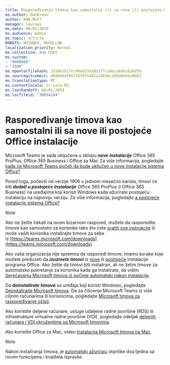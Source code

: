 ```yaml
---
title: Raspoređivanje timova kao samostalni ili sa nove ili postojeće Office instalacije
ms.author: danbrown
author: DHB-MSFT
manager: laurawi
ms.date: 08/01/2019
ms.audience: Admin
ms.topic: article
ROBOTS: NOINDEX, NOFOLLOW
localization_priority: Normal
ms.collection: Adm_O365
ms.custom:
- "9000660"
- "2509"
ms.openlocfilehash: 3318e1b17cc99e927e1011f7ca9eca8dec616d59
ms.sourcegitcommit: 4600dd4fb577bf5f5482a24616c2d9a6b81e8052
ms.translationtype: MT
ms.contentlocale: sr-Latn-RS
ms.lasthandoff: 08/01/2019
ms.locfileid: "36054244"
---
```

# <a name="deploying-teams-as-standalone-or-with-new-or-existing-office-installations"></a>Raspoređivanje timova kao samostalni ili sa nove ili postojeće Office instalacije

Microsoft Teams je sada uključena u sklopu ***nove instalacije*** Office 365 ProPlus, Office 365 Business i Office za Mac Za više informacija, pogledajte [kada će Microsoft Teams početi da bude uključen u nove instalacije sistema Office?](https://docs.microsoft.com/deployoffice/teams-install#when-will-microsoft-teams-start-being-included-with-new-installations-of-office-365-proplus)

Pored toga, počevši od verzije 1906 u jednom mesečno kanala, timovi će biti ***dodati u postojeće instalacije*** Office 365 ProPlus (i Office 365 Business) na uređajima koji koristi Windows kada ažurirate postojeću instalaciju na najnoviju verziju. Za više informacija, pogledajte [a postojeće instalacije sistema Office?](https://docs.microsoft.com/deployoffice/teams-install#what-about-existing-installations-of-office-365-proplus)

> [!NOTE]
> Ako ne želite čekati na ovom bizarnom raspored, možete da rasporedite timove kao samostalni za korisnike tako što ćete [pratiti ove instrukcije](https://docs.microsoft.com/MicrosoftTeams/msi-deployment) ili može vaših korisnika instalirajte timove za sebe iz [https://teams.microsoft.com/downloads](https://teams.microsoft.com/downloads).

Ako vaša organizacija nije spremna da rasporedi timove, imamo korake koje možete preduzeti da ***izuzmete timovi*** iz [nove](https://docs.microsoft.com/deployoffice/teams-install#how-to-exclude-microsoft-teams-from-new-installations-of-office-365-proplus) ili [postojeće](https://docs.microsoft.com/deployoffice/teams-install#use-group-policy-to-control-the-installation-of-microsoft-teams) instalacije programa Office. Ako želite da timovi biti instaliran, ali ne želim timove za automatsko pokretanje za korisnika kada ga instalirate, da vidim [Sprečavanju Microsoft timova iz počinje automatski nakon instalacije](https://docs.microsoft.com/deployoffice/teams-install#use-group-policy-to-prevent-microsoft-teams-from-starting-automatically-after-installation).

Da ***deinstalirate timova*** sa uređaja koji koristi Windows, pogledajte [Deinstalirajte Microsoft timova](https://support.office.com/article/3b159754-3c26-4952-abe7-57d27f5f4c81). Da za čišćenje Microsoft Teams iz više ciljnim računarima ili korisnicima, pogledajte [Microsoft timova za raspoređivanje očisti](https://docs.microsoft.com/microsoftteams/scripts/powershell-script-teams-deployment-clean-up).

Ako koristite deljene računare, usluge udaljene radne površine (RDS) ili infrastrukture virtualne radne površine (VDI), pogledajte odeljak [deljenih računara i VDI okruženjima sa Microsoft timovima](https://docs.microsoft.com/deployoffice/teams-install#shared-computer-and-vdi-environments-with-microsoft-teams).

Ako koristite Office za Mac, video [Instalacija Microsoft timova na Mac](https://docs.microsoft.com/deployoffice/teams-install#microsoft-teams-installations-on-a-mac).

> [!NOTE]
> Nakon instaliranja timova, je [automatski ažuriraju](https://docs.microsoft.com/deployoffice/teams-install#feature-and-quality-updates-for-microsoft-teams) otprilike dva tjedna sa novim funkcijama i kvaliteta ispravke. 
